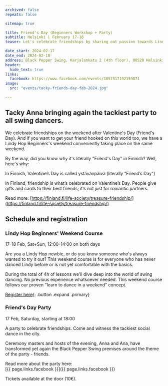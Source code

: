 ```yaml
---
archived: false
repeats: false

sitemap: true

title: Friend's Day (Beginners Workshop + Party)
subtitle: Helsinki | February 17-18
teaser: Let's celebrate friendships by sharing out passion towards Lindy Hop with our not-yet-dancing friends.

date_start: 2024-02-17
date_end: 2024-02-18
address: Black Pepper Swing, Karjalankatu 2 (4th floor), 00520 Helsinki, Finland
header:
  hide_text: true
links:
  facebook: https://www.facebook.com/events/1057317192159871
image:
  src: "events/tacky-friends-day-feb-2024.jpg"

---
```


## Tacky Anna bringing again the tackiest party to all swing dancers.

We celebrate friendships on the weekend after Valentine's Day (Friend's Day). And if you want to get your friend hooked on this world too, we have a Lindy Hop Beginners's weekend conveniently taking place on the same weekend.

By the way, did you know why it's literally "Friend's Day" in Finnish? Well, here's why:

<div class="alert-box text" markdown="1">
In Finnish, Valentine’s Day is called ystävänpäivä (literally “Friend’s Day”)

In Finland, friendship is what’s celebrated on Valentine’s Day. People give gifts and cards to their best friends; it’s not just for romantic partners.
 
Read more: [https://finland.fi/life-society/treasure-friendship/](https://finland.fi/life-society/treasure-friendship/)
</div>


## Schedule and registration

### Lindy Hop Beginners' Weekend Course

17-18 Feb, Sat+Sun, 12:00-14:00 on both days

Are you a Lindy Hop newbie, or do you know someone who's always wanted to try it out? This weekend course is for everyone who has never danced Lindy before or is not yet comfortable with the basics.

During the total of 4h of lessons we'll dive deep into the world of swing dancing. No previous experience whatsoever needed. This weekend course follows our proven "learn to dance in a weekend" concept.

[Register here](https://portal.blackpepperswing.com/courses/31vmdancjfp4fmmqiqmia1au90/lindy-hop-beginners'-weekend-course){: .button .expand .primary}

### Friend's Day Party

17 Feb, Saturday, starting at 18:00

A party to celebrate friendships. Come and witness the tackiest social dance in the city.

Ceremony masters and hosts of the evening, Anna and Ana, have transformed yet again the Black Pepper Swing premises around the theme of the party - friends.

Read more about the party here:  
[{{ page.links.facebook }}]({{ page.links.facebook }})

Tickets available at the door (10€).
